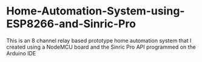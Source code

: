 # Home-Automation-System-using-ESP8266-and-Sinric-Pro
This is an 8 channel relay based prototype home automation system that I created using a NodeMCU board and the Sinric Pro API programmed on the Arduino IDE
